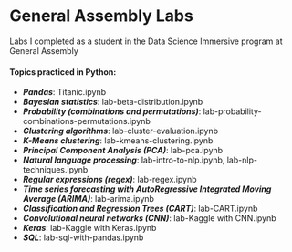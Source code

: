 # General Assembly Labs

Labs I completed as a student in the Data Science Immersive program at General Assembly

#### Topics practiced in Python:
- **_Pandas_**: Titanic.ipynb
- **_Bayesian statistics_**: lab-beta-distribution.ipynb
- **_Probability (combinations and permutations)_**: lab-probability-combinations-permutations.ipynb
- **_Clustering algorithms_**: lab-cluster-evaluation.ipynb
- **_K-Means clustering_**: lab-kmeans-clustering.ipynb
- **_Principal Component Analysis (PCA)_**: lab-pca.ipynb
- **_Natural language processing_**: lab-intro-to-nlp.ipynb, lab-nlp-techniques.ipynb
- **_Regular expressions (regex)_**: lab-regex.ipynb
- **_Time series forecasting with AutoRegressive Integrated Moving Average (ARIMA)_**: lab-arima.ipynb
- **_Classification and Regression Trees (CART)_**: lab-CART.ipynb
- **_Convolutional neural networks (CNN)_**: lab-Kaggle with CNN.ipynb
- **_Keras_**: lab-Kaggle with Keras.ipynb
- **_SQL_**: lab-sql-with-pandas.ipynb
